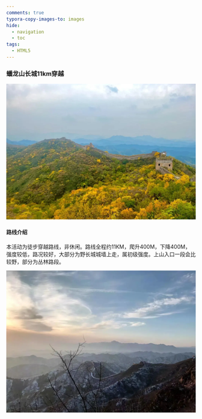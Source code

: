 ```yaml
---
comments: true
typora-copy-images-to: images
hide:
  - navigation
  - toc
tags:
  - HTML5
---
```


### 蟠龙山长城11km穿越

![图片](./images/640)

#### 路线介绍

本活动为徒步穿越路线，非休闲。路线全程约11KM，爬升400M，下降400M，强度较低，路况较好，大部分为野长城城墙上走，属初级强度。上山入口一段会比较野，部分为丛林路段。

![图片](./images/640-20241023230032481)
